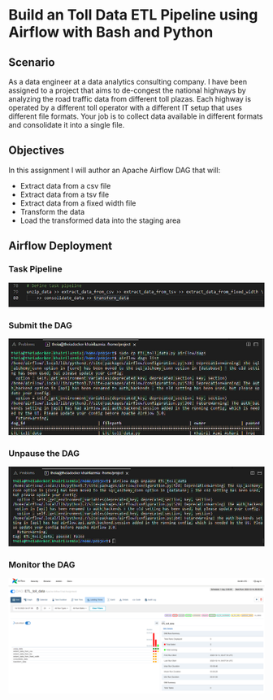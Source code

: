 # Build an Toll Data ETL Pipeline using Airflow with Bash and Python

## Scenario
As a data engineer at a data analytics consulting company. I have been assigned to a project that aims to de-congest the national highways by analyzing the road traffic data from different toll plazas. Each highway is operated by a different toll operator with a different IT setup that uses different file formats. Your job is to collect data available in different formats and consolidate it into a single file.

## Objectives
In this assignment I will author an Apache Airflow DAG that will:
* Extract data from a csv file
* Extract data from a tsv file
* Extract data from a fixed width file
* Transform the data
* Load the transformed data into the staging area

## Airflow Deployment
### Task Pipeline
![Task Pipeline](https://raw.githubusercontent.com/KhaAzAs/ETL_Airflow_Bash/main/Screenshoot/task_pipeline.png)
### Submit the DAG
![Submitting the DAG](https://raw.githubusercontent.com/KhaAzAs/ETL_Airflow_Bash/main/Screenshoot/submit_dag.png)
### Unpause the DAG
![Unpauseing the DAG](https://raw.githubusercontent.com/KhaAzAs/ETL_Airflow_Bash/main/Screenshoot/unpause_dag.png)
### Monitor the DAG
![Monitoring the DAG](https://raw.githubusercontent.com/KhaAzAs/ETL_Airflow_Bash/main/Screenshoot/monitor_dag.png)
